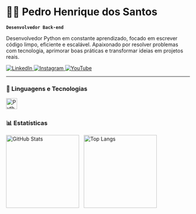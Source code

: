 # 🧑‍💻 Pedro Henrique dos Santos

**`Desenvolvedor Back-end`**

Desenvolvedor Python em constante aprendizado, focado em escrever código limpo, eficiente e escalável. Apaixonado por resolver problemas com tecnologia, aprimorar boas práticas e transformar ideias em projetos reais.

<p align="left">
    <a href="https://www.linkedin.com/in/pedro-henrique-dos-santos-419078375/" target="_blank">
        <img 
            alt="LinkedIn" 
            title="Conecte-se comigo no LinkedIn" 
            src="https://img.shields.io/badge/LinkedIn-0077B5?style=for-the-badge&logo=linkedin&logoColor=white"
        />
    </a>
    <a href="https://www.instagram.com/pedrinh0u_?igsh=bTVtaWtkZm10N2wx&utm_source=qr" target="_blank">
        <img 
            alt="Instagram" 
            title="Me siga no Instagram" 
            src="https://img.shields.io/badge/Instagram-E4405F?style=for-the-badge&logo=instagram&logoColor=white"
        />
    </a>
    <a href="https://www.youtube.com/@seu-usuario" target="_blank">
        <img 
            alt="YouTube" 
            title="Inscreva-se no meu canal" 
            src="https://img.shields.io/badge/YouTube-FF0000?style=for-the-badge&logo=youtube&logoColor=white"
        />
    </a>
</p>

---

### 🤖 Linguagens e Tecnologias

<img 
    align="left" 
    alt="Python" 
    title="Python"
    width="30px" 
    style="padding-right: 10px;" 
    src="https://cdn.jsdelivr.net/gh/devicons/devicon@latest/icons/python/python-original.svg" 
/>

<br/>
<br/>

### 📊 Estatísticas

<p>
  <img 
    align="left" 
    alt="GitHub Stats" 
    height="200" 
    style="padding-right: 10px;" 
    src="https://github-readme-stats.vercel.app/api?username=pedrohenriquedsdev&show_icons=true&theme=tokyonight&include_all_commits=true&locale=pt-br" 
  />

  <img 
      align="left" 
      alt="Top Langs" 
      height="200" 
      src="https://github-readme-stats.vercel.app/api/top-langs/?username=pedrohenriquedsdev&theme=tokyonight&layout=compact&custom_title=Tecnologias&langs_count=9" 
  />
</p>
